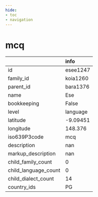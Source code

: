 ```yaml
---
hide:
- toc
- navigation
---
```

# mcq
|                      | info     |
|:---------------------|:---------|
| id                   | esee1247 |
| family_id            | koia1260 |
| parent_id            | bara1376 |
| name                 | Ese      |
| bookkeeping          | False    |
| level                | language |
| latitude             | -9.09451 |
| longitude            | 148.376  |
| iso639P3code         | mcq      |
| description          | nan      |
| markup_description   | nan      |
| child_family_count   | 0        |
| child_language_count | 0        |
| child_dialect_count  | 14       |
| country_ids          | PG       |